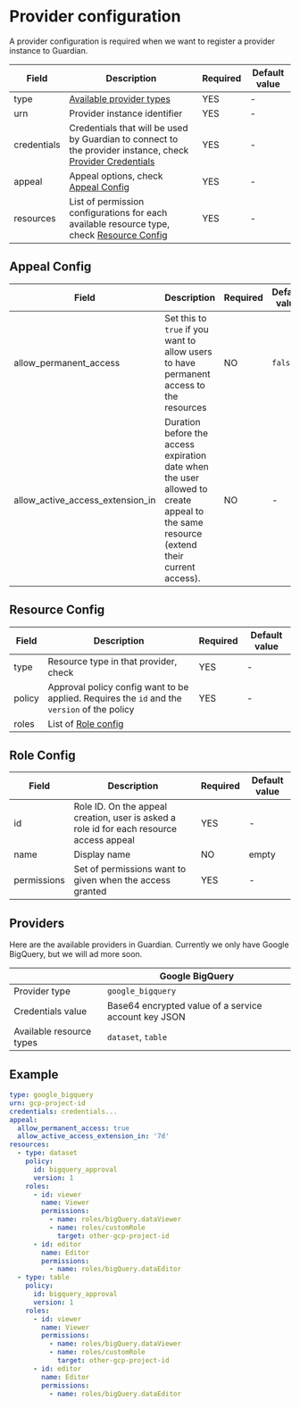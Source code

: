 # Provider configuration

A provider configuration is required when we want to register a provider instance to Guardian.

Field | Description | Required | Default value
------|-------------|----------|--------------
type | [Available provider types](#providers) | YES | -
urn | Provider instance identifier | YES | -
credentials | Credentials that will be used by Guardian to connect to the provider instance, check [Provider Credentials](#provider-credentials) | YES | -
appeal | Appeal options, check [Appeal Config](#appeal-config) | YES | -
resources | List of permission configurations for each available resource type, check [Resource Config](#resource-config) | YES | -

## Appeal Config

Field | Description | Required | Default value
------|-------------|----------|--------------
allow_permanent_access | Set this to `true` if you want to allow users to have permanent access to the resources | NO | `false`
allow_active_access_extension_in | Duration before the access expiration date when the user allowed to create appeal to the same resource (extend their current access). | NO | -

## Resource Config

Field | Description | Required | Default value
------|-------------|----------|--------------
type | Resource type in that provider, check  | YES | -
policy | Approval policy config want to be applied. Requires the `id` and the `version` of the policy | YES | -
roles | List of [Role config](#role-config)

## Role Config

Field | Description | Required | Default value
------|-------------|----------|--------------
id | Role ID. On the appeal creation, user is asked a role id for each resource access appeal | YES | -
name | Display name | NO | empty
permissions | Set of permissions want to given when the access granted | YES | -

## Providers

Here are the available providers in Guardian. Currently we only have Google BigQuery, but we will ad more soon.

| | Google BigQuery
|-|----------------
Provider type | `google_bigquery`
Credentials value | Base64 encrypted value of a service account key JSON
Available resource types | `dataset`, `table`

## Example

```yaml
type: google_bigquery
urn: gcp-project-id
credentials: credentials...
appeal:
  allow_permanent_access: true
  allow_active_access_extension_in: '7d'
resources:
  - type: dataset
    policy:
      id: bigquery_approval
      version: 1
    roles:
      - id: viewer
        name: Viewer
        permissions:
          - name: roles/bigQuery.dataViewer
          - name: roles/customRole
            target: other-gcp-project-id
      - id: editor
        name: Editor
        permissions:
          - name: roles/bigQuery.dataEditor
  - type: table
    policy:
      id: bigquery_approval
      version: 1
    roles:
      - id: viewer
        name: Viewer
        permissions:
          - name: roles/bigQuery.dataViewer
          - name: roles/customRole
            target: other-gcp-project-id
      - id: editor
        name: Editor
        permissions:
          - name: roles/bigQuery.dataEditor
```
